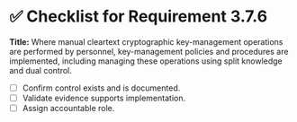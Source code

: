 # ✅ Checklist for Requirement 3.7.6

**Title:** Where manual cleartext cryptographic key-management operations are performed by personnel, key-management policies and procedures are implemented, including managing these operations using split knowledge and dual control.

- [ ] Confirm control exists and is documented.
- [ ] Validate evidence supports implementation.
- [ ] Assign accountable role.

